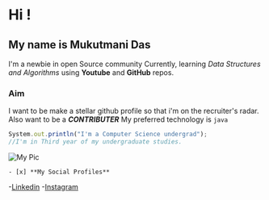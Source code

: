 # **Hi !** 
## My name is Mukutmani Das
I'm a newbie in open Source community
Currently, learning *Data Structures and Algorithms* using **Youtube** and **GitHub** repos.
### Aim
I want to be make a stellar github profile so that i'm on the recruiter's radar.
Also want to be a ***CONTRIBUTER*** 
My preferred technology is `java`
```js
System.out.println("I'm a Computer Science undergrad");
//I'm in Third year of my undergraduate studies.
```

![My Pic](https://cvws.icloud-content.com/B/ATxmoMCHyWUtA5kr3LLT5G8vf9FWAeEvbCUyYiAN0XcU98J8EolXi0lM/73caac0e-c565-4fa0-8646-c2a14ab74584.jpg?o=Anw73q97XTmO7GaO1FulCPo6QvMKFVhwnqrIXNU1jDQT&v=1&x=3&a=CAogUKw8WCX2780r9US38KAvvAQWABteP5wG5zS-TjNGcpMSbxD4qLO9xjAY-IWPv8YwIgEAUgQvf9FWWgRXi0lMaidHL8Zb6Km4rXoLKZZVcoyhuqQ1cUo_1S4m3uXHN9yE_OPUuuqh3tByJ1ghJp18CEiVwXKelwaV7_HPfYgwY-vf_a445eRsXATC7JXQdwUZsg&e=1668190290&fl=&r=4e41eaac-2ae7-4774-97fc-c1614bce4755-1&k=f7adCJKRjCagtwp9ssOFGQ&ckc=com.apple.clouddocs&ckz=com.apple.CloudDocs&p=107&s=xQwtS2AgAhlBuSIFl0WvW9htEcE&cd=i)

```
- [x] **My Social Profiles**
```
-[Linkedin](https://www.linkedin.com/in/mukut-das/)
-[Instagram](https://www.instagram.com/21.and_not.over/)
